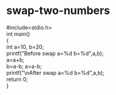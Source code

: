 # swap-two-numbers
#include<stdio.h>  
 int main()    
{    
int a=10, b=20;      
printf("Before swap a=%d b=%d",a,b);      
a=a+b;   
b=a-b; 
a=a-b;   
printf("\nAfter swap a=%d b=%d",a,b);    
return 0;  
}   
